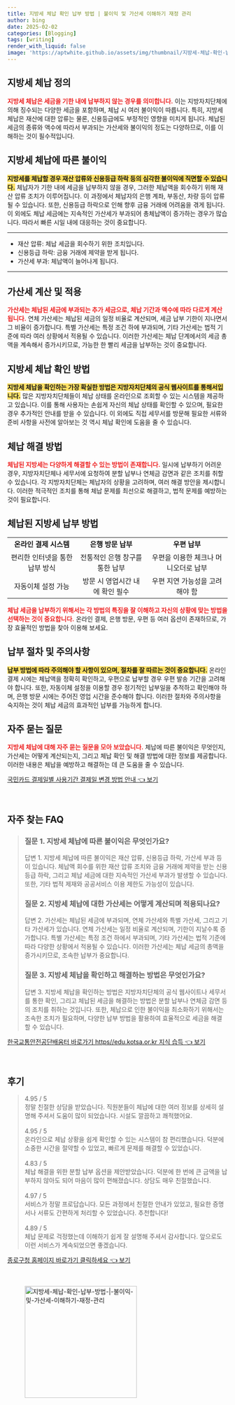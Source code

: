 ```yaml
---
title: 지방세 체납 확인 납부 방법 | 불이익 및 가산세 이해하기 재정 관리
author: bing
date: 2025-02-02
categories: [Blogging]
tags: [writing]
render_with_liquid: false
image: 'https://aptwhite.github.io/assets/img/thumbnail/지방세-체납-확인-납부-방법-|-불이익-및-가산세-이해하기-재정-관리.webp'
---
```



<h2 id='지방세_체납_정의'>지방세 체납 정의</h2>

<p><b><span style="color: #ee2323;">지방세 체납은 세금을 기한 내에 납부하지 않는 경우를 의미합니다.</span></b> 이는 지방자치단체에 의해 징수되는 다양한 세금을 포함하며, 체납 시 여러 불이익이 따릅니다. 특히, 지방세 체납은 재산에 대한 압류는 물론, 신용등급에도 부정적인 영향을 미치게 됩니다. 체납된 세금의 종류와 액수에 따라서 부과되는 가산세와 불이익의 정도는 다양하므로, 이를 이해하는 것이 필수적입니다.</p>

<h2 id='지방세_체납_불이익'>지방세 체납에 따른 불이익</h2>

<p><b><span style="background-color: #ffe066;">지방세를 체납할 경우 재산 압류와 신용등급 하락 등의 심각한 불이익에 직면할 수 있습니다.</span></b> 체납자가 기한 내에 세금을 납부하지 않을 경우, 그러한 체납액을 회수하기 위해 재산 압류 조치가 이루어집니다. 이 과정에서 체납자의 은행 계좌, 부동산, 차량 등이 압류될 수 있습니다. 또한, 신용등급 하락으로 인해 향후 금융 거래에 어려움을 겪게 됩니다. 이 외에도 체납 세금에는 지속적인 가산세가 부과되어 총체납액이 증가하는 경우가 많습니다. 따라서 빠른 시일 내에 대응하는 것이 중요합니다.</p>

<hr />

<ul>
    <li>재산 압류: 체납 세금을 회수하기 위한 조치입니다.</li>
    <li>신용등급 하락: 금융 거래에 제약을 받게 됩니다.</li>
    <li>가산세 부과: 체납액이 늘어나게 됩니다.</li>
</ul>

<hr />

<h2 id='가산세_계산_및_적용'>가산세 계산 및 적용</h2>

<p><b><span style="color: #ee2323;">가산세는 체납된 세금에 부과되는 추가 세금으로, 체납 기간과 액수에 따라 다르게 계산됩니다.</span></b> 연체 가산세는 체납된 세금의 일정 비율로 계산되며, 세금 납부 기한이 지나면서 그 비율이 증가합니다. 특별 가산세는 특정 조건 하에 부과되며, 기타 가산세는 법적 기준에 따라 여러 상황에서 적용될 수 있습니다. 이러한 가산세는 체납 단계에서의 세금 총액을 계속해서 증가시키므로, 가능한 한 빨리 세금을 납부하는 것이 중요합니다.</p>

<h2 id='체납_확인_방법'>지방세 체납 확인 방법</h2>

<p><b><span style="background-color: #ffe066;">지방세 체납을 확인하는 가장 확실한 방법은 지방자치단체의 공식 웹사이트를 통해서입니다.</span></b> 많은 지방자치단체들이 체납 상태를 온라인으로 조회할 수 있는 시스템을 제공하고 있습니다. 이를 통해 사용자는 손쉽게 자신의 체납 상태를 확인할 수 있으며, 필요한 경우 추가적인 안내를 받을 수 있습니다. 이 외에도 직접 세무서를 방문해 필요한 서류와 준비 사항을 사전에 알아보는 것 역시 체납 확인에 도움을 줄 수 있습니다.</p>

<h2 id='체납_해결_방법'>체납 해결 방법</h2>

<p><b><span style="color: #ee2323;">체납된 지방세는 다양하게 해결할 수 있는 방법이 존재합니다.</span></b> 일시에 납부하기 어려운 경우, 지방자치단체나 세무서에 요청하여 분할 납부나 연체금 감면과 같은 조치를 취할 수 있습니다. 각 지방자치단체는 체납자의 상황을 고려하며, 여러 해결 방안을 제시합니다. 이러한 적극적인 조치를 통해 체납 문제를 최선으로 해결하고, 법적 문제를 예방하는 것이 필요합니다.</p>

<h2 id='지방세_납부_방법'>체납된 지방세 납부 방법</h2>

<table>
    <tr>
        <td style="text-align: center; height: 17px;"><b>온라인 결제 시스템</b></td>
        <td style="text-align: center; height: 17px;"><b>은행 방문 납부</b></td>
        <td style="text-align: center; height: 17px;"><b>우편 납부</b></td>
    </tr>
    <tr>
        <td style="text-align: center; height: 17px;">편리한 인터넷을 통한 납부 방식</td>
        <td style="text-align: center; height: 17px;">전통적인 은행 창구를 통한 납부</td>
        <td style="text-align: center; height: 17px;">우편을 이용한 체크나 머니오더로 납부</td>
    </tr>
    <tr>
        <td style="text-align: center; height: 17px;">자동이체 설정 가능</td>
        <td style="text-align: center; height: 17px;">방문 시 영업시간 내에 확인 필수</td>
        <td style="text-align: center; height: 17px;">우편 지연 가능성을 고려해야 함</td>
    </tr>
</table>

<p><b><span style="color: #ee2323;">체납 세금을 납부하기 위해서는 각 방법의 특징을 잘 이해하고 자신의 상황에 맞는 방법을 선택하는 것이 중요합니다.</span></b> 온라인 결제, 은행 방문, 우편 등 여러 옵션이 존재하므로, 가장 효율적인 방법을 찾아 이용해 보세요.</p>

<h2 id='납부_절차_및_주의사항'>납부 절차 및 주의사항</h2>

<p><b><span style="background-color: #ffe066;">납부 방법에 따라 주의해야 할 사항이 있으며, 절차를 잘 따르는 것이 중요합니다.</span></b> 온라인 결제 시에는 체납액을 정확히 확인하고, 우편으로 납부할 경우 우편 발송 기간을 고려해야 합니다. 또한, 자동이체 설정을 이용할 경우 정기적인 납부일을 추적하고 확인해야 하며, 은행 방문 시에는 주어진 영업 시간을 준수해야 합니다. 이러한 절차와 주의사항을 숙지하는 것이 체납 세금의 효과적인 납부를 가능하게 합니다.</p>

<h2 id='자주_묻는_질문'>자주 묻는 질문</h2>

<p><b><span style="color: #ee2323;">지방세 체납에 대해 자주 묻는 질문을 모아 보았습니다.</span></b> 체납에 따른 불이익은 무엇인지, 가산세는 어떻게 계산되는지, 그리고 체납 확인 및 해결 방법에 대한 정보를 제공합니다. 이러한 내용은 체납을 예방하고 해결하는 데 큰 도움을 줄 수 있습니다.</p>


<p><a class="click-button" title="국민카드 결제일별 사용기간 결제일 변경 방법 안내" href="https://aptwhite.github.io/posts/%EA%B5%AD%EB%AF%BC%EC%B9%B4%EB%93%9C-%EA%B2%B0%EC%A0%9C%EC%9D%BC%EB%B3%84-%EC%82%AC%EC%9A%A9%EA%B8%B0%EA%B0%84-%EA%B2%B0%EC%A0%9C%EC%9D%BC-%EB%B3%80%EA%B2%BD-%EB%B0%A9%EB%B2%95-%EC%95%88%EB%82%B4/" rel="dofollow">국민카드 결제일별 사용기간 결제일 변경 방법 안내 👈 보기</a></p><br>
<h2 id='자주_찾는_FAQ'>자주 찾는 FAQ</h2>
<div itemscope="" itemtype="https://schema.org/FAQPage"> 
<blockquote> 
<div itemscope="" itemprop="mainEntity" itemtype="https://schema.org/Question"> 
<h3 itemprop="name">질문 1. 지방세 체납에 따른 불이익은 무엇인가요?</h3> 
<div itemscope="" itemprop="acceptedAnswer" itemtype="https://schema.org/Answer"> 
<span itemprop="text"> 
<p>답변 1. 지방세 체납에 따른 불이익은 재산 압류, 신용등급 하락, 가산세 부과 등이 있습니다. 체납액 회수를 위한 재산 압류 조치와 금융 거래에 제약을 받는 신용등급 하락, 그리고 체납 세금에 대한 지속적인 가산세 부과가 발생할 수 있습니다. 또한, 기타 법적 제재와 공공서비스 이용 제한도 가능성이 있습니다.</p> 
</span> 
</div> 
</div> 

<div itemscope="" itemprop="mainEntity" itemtype="https://schema.org/Question"> 
<h3 itemprop="name">질문 2. 지방세 체납에 대한 가산세는 어떻게 계산되며 적용되나요?</h3> 
<div itemscope="" itemprop="acceptedAnswer" itemtype="https://schema.org/Answer"> 
<span itemprop="text"> 
<p>답변 2. 가산세는 체납된 세금에 부과되며, 연체 가산세와 특별 가산세, 그리고 기타 가산세가 있습니다. 연체 가산세는 일정 비율로 계산되며, 기한이 지날수록 증가합니다. 특별 가산세는 특정 조건 하에서 부과되며, 기타 가산세는 법적 기준에 따라 다양한 상황에서 적용될 수 있습니다. 이러한 가산세는 체납 세금의 총액을 증가시키므로, 조속한 납부가 중요합니다.</p> 
</span> 
</div> 
</div> 

<div itemscope="" itemprop="mainEntity" itemtype="https://schema.org/Question"> 
<h3 itemprop="name">질문 3. 지방세 체납을 확인하고 해결하는 방법은 무엇인가요?</h3> 
<div itemscope="" itemprop="acceptedAnswer" itemtype="https://schema.org/Answer"> 
<span itemprop="text"> 
<p>답변 3. 지방세 체납을 확인하는 방법은 지방자치단체의 공식 웹사이트나 세무서를 통한 확인, 그리고 체납된 세금을 해결하는 방법은 분할 납부나 연체금 감면 등의 조치를 취하는 것입니다. 또한, 체납으로 인한 불이익을 최소화하기 위해서는 조속한 조치가 필요하며, 다양한 납부 방법을 활용하여 효율적으로 세금을 해결할 수 있습니다.</p> 
</span> 
</div> 
</div> 
</blockquote> 
</div>
<p><a class="click-button" title="한국교통안전공단배움터 바로가기 https//edu.kotsa.or.kr 지식 습득" href="https://aptwhite.github.io/posts/%ED%95%9C%EA%B5%AD%EA%B5%90%ED%86%B5%EC%95%88%EC%A0%84%EA%B3%B5%EB%8B%A8%EB%B0%B0%EC%9B%80%ED%84%B0-%EB%B0%94%EB%A1%9C%EA%B0%80%EA%B8%B0-httpsedu.kotsa.or.kr-%EC%A7%80%EC%8B%9D-%EC%8A%B5%EB%93%9D/" rel="dofollow">한국교통안전공단배움터 바로가기 https//edu.kotsa.or.kr 지식 습득 👈 보기</a></p><br>
<h2 id='후기'>후기</h2>
<div itemscope itemtype="https://schema.org/Product">
  <blockquote>
  <div itemprop="review" itemscope itemtype="https://schema.org/Review">
      <div itemprop="reviewRating" itemscope itemtype="https://schema.org/Rating"> <span itemprop="ratingValue">4.95</span> / <span itemprop="bestRating">5</span> </div>
      <span itemprop="reviewBody">정말 친절한 상담을 받았습니다. 직원분들이 체납에 대한 여러 정보를 상세히 설명해 주셔서 도움이 많이 되었습니다. 시설도 깔끔하고 쾌적했어요.</span>
  </div>
  <br>
  <div itemprop="review" itemscope itemtype="https://schema.org/Review">
      <div itemprop="reviewRating" itemscope itemtype="https://schema.org/Rating"> <span itemprop="ratingValue">4.95</span> / <span itemprop="bestRating">5</span> </div>
      <span itemprop="reviewBody">온라인으로 체납 상황을 쉽게 확인할 수 있는 시스템이 참 편리했습니다. 덕분에 소중한 시간을 절약할 수 있었고, 빠르게 문제를 해결할 수 있었습니다.</span>
  </div>
  <br>
  <div itemprop="review" itemscope itemtype="https://schema.org/Review">
      <div itemprop="reviewRating" itemscope itemtype="https://schema.org/Rating"> <span itemprop="ratingValue">4.83</span> / <span itemprop="bestRating">5</span> </div>
      <span itemprop="reviewBody">체납 해결을 위한 분할 납부 옵션을 제안받았습니다. 덕분에 한 번에 큰 금액을 납부하지 않아도 되어 마음이 많이 편해졌습니다. 상담도 매우 친절했습니다.</span>
  </div>
  <br>
  <div itemprop="review" itemscope itemtype="https://schema.org/Review">
      <div itemprop="reviewRating" itemscope itemtype="https://schema.org/Rating"> <span itemprop="ratingValue">4.97</span> / <span itemprop="bestRating">5</span> </div>
      <span itemprop="reviewBody">서비스가 정말 프로답습니다. 모든 과정에서 친절한 안내가 있었고, 필요한 증명서나 서류도 간편하게 처리할 수 있었습니다. 추천합니다!</span>
  </div>
  <br>
  <div itemprop="review" itemscope itemtype="https://schema.org/Review">
      <div itemprop="reviewRating" itemscope itemtype="https://schema.org/Rating"> <span itemprop="ratingValue">4.89</span> / <span itemprop="bestRating">5</span> </div>
      <span itemprop="reviewBody">체납 문제로 걱정했는데 이해하기 쉽게 잘 설명해 주셔서 감사합니다. 앞으로도 이런 서비스가 계속되었으면 좋겠습니다.</span>
  </div>
  </blockquote>
</div>
<p><a class="click-button" title="종로구청 홈페이지 바로가기 클릭하세요" href="https://aptwhite.github.io/posts/%EC%A2%85%EB%A1%9C%EA%B5%AC%EC%B2%AD-%ED%99%88%ED%8E%98%EC%9D%B4%EC%A7%80-%EB%B0%94%EB%A1%9C%EA%B0%80%EA%B8%B0-%ED%81%B4%EB%A6%AD%ED%95%98%EC%84%B8%EC%9A%94/" rel="dofollow">종로구청 홈페이지 바로가기 클릭하세요 👈 보기</a></p><br>
<figure class="image"><img src="https://aptwhite.github.io/assets/img/thumbnail/지방세-체납-확인-납부-방법-|-불이익-및-가산세-이해하기-재정-관리.webp" alt="지방세-체납-확인-납부-방법-|-불이익-및-가산세-이해하기-재정-관리" width="256" height="256"></figure>